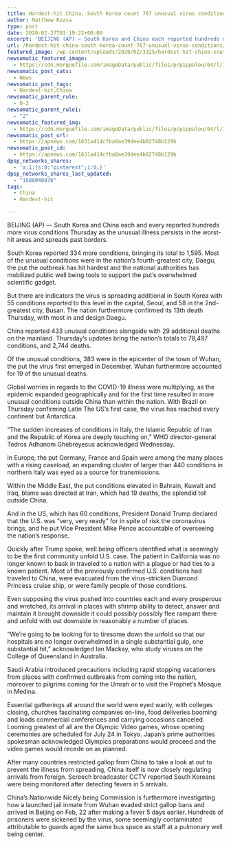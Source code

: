 ```yaml
---
title: Hardest-hit China, South Korea count 767 unusual virus conditions
author: Matthew Rozsa
type: post
date: 2020-02-27T03:19:22+00:00
excerpt: 'BEIJING (AP) — South Korea and China each reported hundreds more virus cases Thursday as the new illness persists in the worst-hit areas and spreads beyond borders.South Korea reported 334 more cases, bringing its total to 1,595. Most of the new cases were in the country’s fourth-biggest city, Daegu, where the outbreak has hit hardest&hellip;'
url: /hardest-hit-china-south-korea-count-767-unusual-virus-conditions/
featured_image: /wp-content/uploads/2020/02/3325/hardest-hit-china-south-korea-count-767-unusual-virus-conditions.jpg
newsomatic_featured_image:
  - https://cdn.morguefile.com/imageData/public/files/p/pippalou/04/l/1365357330xrq3c.jpg
newsomatic_post_cats:
  - News
newsomatic_post_tags:
  - Hardest-hit,China
newsomatic_parent_rule:
  - 0-2
newsomatic_parent_rule1:
  - "2"
newsomatic_featured_img:
  - https://cdn.morguefile.com/imageData/public/files/p/pippalou/04/l/1365357330xrq3c.jpg
newsomatic_post_url:
  - https://apnews.com/1631a414cfba8ae39dee4b82748b129b
newsomatic_post_id:
  - https://apnews.com/1631a414cfba8ae39dee4b82748b129b
dpsp_networks_shares:
  - 'a:1:{s:9:"pinterest";i:0;}'
dpsp_networks_shares_last_updated:
  - "1588040876"
tags:
  - China
  - Hardest-hit

---
```

<div class="Article" data-key="article">
  <p class="Component-root-0-2-76 Component-p-0-2-68">
    BEIJING (AP) — South Korea and China each and every reported hundreds more virus conditions Thursday as the unusual illness persists in the worst-hit areas and spreads past borders.
  </p>
  
  <p class="Component-root-0-2-76 Component-p-0-2-68">
    South Korea reported 334 more conditions, bringing its total to 1,595. Most of the unusual conditions were in the nation’s fourth-greatest city, Daegu, the put the outbreak has hit hardest and the national authorities has mobilized public well being tools to support the put’s overwhelmed scientific gadget.
  </p>
  
  <p class="Component-root-0-2-76 Component-p-0-2-68">
    But there are indicators the virus is spreading additional in South Korea with 55 conditions reported to this level in the capital, Seoul, and 58 in the 2nd-greatest city, Busan. The nation furthermore confirmed its 13th death Thursday, with most in and design Daegu.
  </p>
  
  <div data-key="ad-placeholder" id="div-gpt-ad-1470255291270-0" class="DFPSlot Component-dfp-0-2-72 Component-ad-0-2-39">
  </div>
  
  <p class="Component-root-0-2-76 Component-p-0-2-68">
    China reported 433 unusual conditions alongside with 29 additional deaths on the mainland. Thursday’s updates bring the nation’s totals to 78,497 conditions, and 2,744 deaths.
  </p>
  
  <p class="Component-root-0-2-76 Component-p-0-2-68">
    Of the unusual conditions, 383 were in the epicenter of the town of Wuhan, the put the virus first emerged in December. Wuhan furthermore accounted for 19 of the unusual deaths.
  </p>
  
  <p class="Component-root-0-2-76 Component-p-0-2-68">
    Global worries in regards to the COVID-19 illness were multiplying, as the epidemic expanded geographically and for the first time resulted in more unusual conditions outside China than within the nation. With Brazil on Thursday confirming Latin The US’s first case, the virus has reached every continent but Antarctica.
  </p>
  
  <p class="Component-root-0-2-76 Component-p-0-2-68">
    “The sudden increases of conditions in Italy, the Islamic Republic of Iran and the Republic of Korea are deeply touching on,” WHO director-general Tedros Adhanom Ghebreyesus acknowledged Wednesday.
  </p>
  
  <p class="Component-root-0-2-76 Component-p-0-2-68">
    In Europe, the put Germany, France and Spain were among the many places with a rising caseload, an expanding cluster of larger than 440 conditions in northern Italy was eyed as a source for transmissions.
  </p>
  
  <p class="Component-root-0-2-76 Component-p-0-2-68">
    Within the Middle East, the put conditions elevated in Bahrain, Kuwait and Iraq, blame was directed at Iran, which had 19 deaths, the splendid toll outside China.
  </p>
  
  <p class="Component-root-0-2-76 Component-p-0-2-68">
    And in the US, which has 60 conditions, President Donald Trump declared that the U.S. was “very, very ready” for in spite of risk the coronavirus brings, and he put Vice President Mike Pence accountable of overseeing the nation’s response.
  </p>
  
  <p class="Component-root-0-2-76 Component-p-0-2-68">
    Quickly after Trump spoke, well being officers identified what is seemingly to be the first community unfold U.S. case. The patient in California was no longer known to bask in traveled to a nation with a plague or had ties to a known patient. Most of the previously confirmed U.S. conditions had traveled to China, were evacuated from the virus-stricken Diamond Princess cruise ship, or were family people of those conditions.
  </p>
  
  <div data-key="ad-placeholder" id="div-gpt-ad-1470255291270-1" class="DFPSlot Component-dfp-0-2-72 Component-ad-0-2-39">
  </div>
  
  <p class="Component-root-0-2-76 Component-p-0-2-68">
    Even supposing the virus pushed into countries each and every prosperous and wretched, its arrival in places with shrimp ability to detect, answer and maintain it brought downside it could possibly possibly flee rampant there and unfold with out downside in reasonably a number of places.
  </p>
  
  <p class="Component-root-0-2-76 Component-p-0-2-68">
    “We’re going to be looking for to tiresome down the unfold so that our hospitals are no longer overwhelmed in a single substantial gulp, one substantial hit,” acknowledged Ian Mackay, who study viruses on the College of Queensland in Australia.
  </p>
  
  <p class="Component-root-0-2-76 Component-p-0-2-68">
    Saudi Arabia introduced precautions including rapid stopping vacationers from places with confirmed outbreaks from coming into the nation, moreover to pilgrims coming for the Umrah or to visit the Prophet’s Mosque in Medina.
  </p>
  
  <p class="Component-root-0-2-76 Component-p-0-2-68">
    Essential gatherings all around the world were eyed warily, with colleges closing, churches fascinating companies on-line, food deliveries booming and loads commercial conferences and carrying occasions canceled. Looming greatest of all are the Olympic Video games, whose opening ceremonies are scheduled for July 24 in Tokyo. Japan’s prime authorities spokesman acknowledged Olympics preparations would proceed and the video games would recede on as planned.
  </p>
  
  <p class="Component-root-0-2-76 Component-p-0-2-68">
    After many countries restricted gallop from China to take a look at out to prevent the illness from spreading, China itself is now closely regulating arrivals from foreign. Screech broadcaster CCTV reported South Koreans were being monitored after detecting fevers in 5 arrivals.
  </p>
  
  <p class="Component-root-0-2-76 Component-p-0-2-68">
    China’s Nationwide Nicely being Commission is furthermore investigating how a launched jail inmate from Wuhan evaded strict gallop bans and arrived in Beijing on Feb, 22 after making a fever 5 days earlier. Hundreds of prisoners were sickened by the virus, some seemingly contaminated attributable to guards aged the same bus space as staff at a pulmonary well being center.
  </p>
</div>